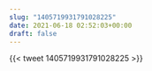 ```yaml
---
slug: "1405719931791028225"
date: 2021-06-18 02:52:03+00:00
draft: false
---
```


{{< tweet 1405719931791028225 >}}
